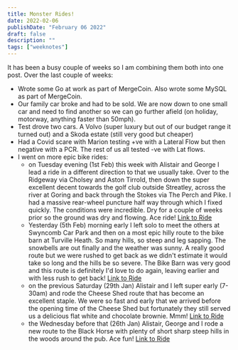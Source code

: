 ```yaml
---
title: Monster Rides!
date: 2022-02-06
publishDate: "February 06 2022"
draft: false
description: ""
tags: ["weeknotes"]
---
```


It has been a busy couple of weeks so I am combining them both into one post.
Over the last couple of weeks:

- Wrote some Go at work as part of MergeCoin. Also wrote some MySQL as part of MergeCoin.
- Our family car broke and had to be sold. We are now down to one small car and need to find another so we can go further afield (on holiday, motorway, anything faster than 50mph).
- Test drove two cars. A Volvo (super luxury but out of our budget range it turned out) and a Skoda estate (still very good but cheaper)
- Had a Covid scare with Marion testing +ve with a Lateral Flow but then negative with a PCR. The rest of us all tested -ve with Lat flows.
- I went on more epic bike rides:
  - on Tuesday evening (1st Feb) this week with Alistair and George I lead a ride in a different direction to that we usually take. Over to the Ridgeway via Cholsey and Aston Tirrold, then down the super excellent decent towards the golf club outside Streatley, across the river at Goring and back through the Stokes via The Perch and Pike. I had a massive rear-wheel puncture half way through which I fixed quickly. The conditions were incredible. Dry for a couple of weeks prior so the ground was dry and flowing. Ace ride! [Link to Ride](https://www.strava.com/activities/6617390071)
  - Yesterday (5th Feb) morning early I left solo to meet the others at Swyncomb Car Park and then on a most epic hilly route to the bike barn at Turville Heath. So many hills, so steep and leg sapping. The snowbells are out finally and the weather was sunny. A really good route but we were rushed to get back as we didn't estimate it would take so long and the hills be so severe. The Bike Barn was very good and this route is definitely I'd love to do again, leaving earlier and with less rush to get back! [Link to Ride](https://www.strava.com/activities/6634580124)
  - on the previous Saturday (29th Jan) Alistair and I left super early (7-30am) and rode the Cheese Shed route that has become an excellent staple. We were so fast and early that we arrived before the opening time of the Cheese Shed but fortunately they still served us a delicious flat white and chocolate brownie. Mmm! [Link to Ride](https://www.strava.com/activities/6598050985)
  - the Wednesday before that (26th Jan) Alistair, George and I rode a new route to the Black Horse with plenty of short sharp steep hills in the woods around the pub. Ace fun! [Link to Ride](https://www.strava.com/activities/6587063060)
